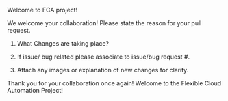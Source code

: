Welcome to FCA project!

We welcome your collaboration!
Please state the reason for your pull request.

1. What Changes are taking place?






2. If issue/ bug related please associate to issue/bug request #.   






3.  Attach any images or explanation of new changes for clarity.











Thank you for your collaboration once again!
Welcome to the Flexible Cloud Automation Project!